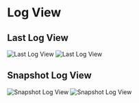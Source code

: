 # Log View
<!--
SPDX-FileCopyrightText: © 2016 Germar Reitze

SPDX-License-Identifier: GPL-2.0-or-later

This file is part of the program "Back In Time" which is released under GNU
General Public License v2 (GPLv2). See LICENSES directory or go to
<https://spdx.org/licenses/GPL-2.0-or-later.html>
-->
## Last Log View

![Last Log View](_images/light/last_log_view.png#only-light)
![Last Log View](_images/dark/last_log_view.png#only-dark)

## Snapshot Log View

![Snapshot Log View](_images/light/snapshot_log_view.png#only-light)
![Snapshot Log View](_images/dark/snapshot_log_view.png#only-dark)
